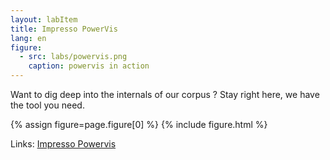 ```yaml
---
layout: labItem
title: Impresso PowerVis
lang: en
figure:
  - src: labs/powervis.png
    caption: powervis in action
---
```


Want to dig deep into the internals of our corpus ? Stay right here, we have the tool you need.

<!-- more -->

{% assign figure=page.figure[0] %}
{% include figure.html %}

Links: [Impresso Powervis](https://impresso-project.ch/app/powervis)
